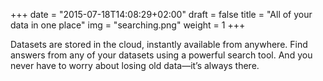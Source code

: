 +++
date = "2015-07-18T14:08:29+02:00"
draft = false
title = "All of your data in one place"
img = "searching.png"
weight = 1
+++

Datasets are stored in the cloud, instantly available from anywhere. Find answers from any of your datasets using a powerful search tool. And you never have to worry about losing old data—it’s always there.
